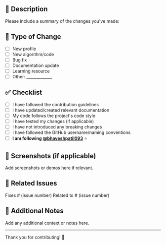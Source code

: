 ## 📝 Description

Please include a summary of the changes you've made:

## 🎯 Type of Change

- [ ] New profile
- [ ] New algorithm/code
- [ ] Bug fix
- [ ] Documentation update
- [ ] Learning resource
- [ ] Other: _____________

## ✅ Checklist

- [ ] I have followed the contribution guidelines
- [ ] I have updated/created relevant documentation
- [ ] My code follows the project's code style
- [ ] I have tested my changes (if applicable)
- [ ] I have not introduced any breaking changes
- [ ] I have followed the GitHub username/naming conventions
- [ ] **I am following [@bhaveshpatil093](https://github.com/bhaveshpatil093)** ⭐

## 📸 Screenshots (if applicable)

Add screenshots or demos here if relevant.

## 🔗 Related Issues

Fixes # (issue number)
Related to # (issue number)

## 📝 Additional Notes

Add any additional context or notes here.

---

Thank you for contributing! 🎉
